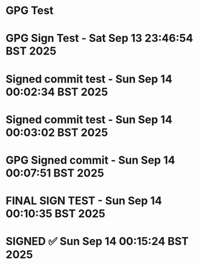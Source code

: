 # GPG Test
# GPG Sign Test - Sat Sep 13 23:46:54 BST 2025
# Signed commit test - Sun Sep 14 00:02:34 BST 2025
# Signed commit test - Sun Sep 14 00:03:02 BST 2025
# GPG Signed commit - Sun Sep 14 00:07:51 BST 2025
# FINAL SIGN TEST - Sun Sep 14 00:10:35 BST 2025
# SIGNED ✅ Sun Sep 14 00:15:24 BST 2025

